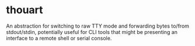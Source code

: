 # thouart

An abstraction for switching to raw TTY mode and forwarding bytes to/from stdout/stdin, potentially useful for CLI tools that might be presenting an interface to a remote shell or serial console.
